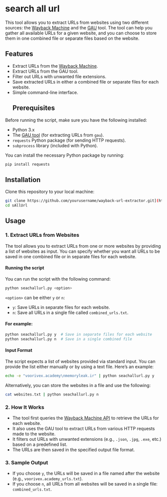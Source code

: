 # search all url
This tool allows you to extract URLs from websites using two different sources: the [Wayback Machine](https://web.archive.org/) and the [GAU](https://github.com/lc/gau) tool. The tool can help you gather all available URLs for a given website, and you can choose to store them in one combined file or separate files based on the website.
## Features

- Extract URLs from the [Wayback Machine](https://web.archive.org/).
- Extract URLs from the GAU tool.
- Filter out URLs with unwanted file extensions.
- Save extracted URLs in either a combined file or separate files for each website.
- Simple command-line interface.
  ## Prerequisites

Before running the script, make sure you have the following installed:

- Python 3.x
- The [GAU tool](https://github.com/lc/gau) (for extracting URLs from `gau`).
- `requests` Python package (for sending HTTP requests).
- `subprocess` library (included with Python).

You can install the necessary Python package by running:

```bash
pip install requests
```
## Installation
Clone this repository to your local machine:
```bash
git clone https://github.com/yourusername/wayback-url-extractor.git](https://github.com/mohammaddalieft/sAllUrl.git
cd sAllUrl
```

## Usage
### 1. Extract URLs from Websites

The tool allows you to extract URLs from one or more websites by providing a list of websites as input. You can specify whether you want all URLs to be saved in one combined file or in separate files for each website.
#### Running the script
You can run the script with the following command:
```bash
python seachallurl.py <option>

```
`<option>` can be either `y` or `n`:

- `y`: Save URLs in separate files for each website.
- `n`: Save all URLs in a single file called `combined_urls.txt`.
#### For example:
```bash
python seachallurl.py y  # Save in separate files for each website
python seachallurl.py n  # Save in a single combined file

```
#### Input Format
The script expects a list of websites provided via standard input. You can provide the list either manually or by using a text file. Here’s an example:
```bash
echo -e "voorivex.academy\nmemoryleak.ir" | python seachallurl.py y

```
Alternatively, you can store the websites in a file and use the following:
```bash
cat websites.txt | python seachallurl.py n

```
### 2. How It Works

- The tool first queries the [Wayback Machine API](https://web.archive.org/) to retrieve the URLs for each website.
- It also uses the GAU tool to extract URLs from various HTTP requests made to the website.
- It filters out URLs with unwanted extensions (e.g., `.json`, `.jpg`, `.exe`, etc.) based on a predefined list.
- The URLs are then saved in the specified output file format.

### 3. Sample Output

- If you choose `y`, the URLs will be saved in a file named after the website (e.g., `voorivex.academy_urls.txt`).
- If you choose `n`, all URLs from all websites will be saved in a single file: `combined_urls.txt`.
